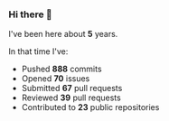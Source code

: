 ### Hi there 👋

I've been here about **5** years.

In that time I've:

- Pushed **888** commits
- Opened **70** issues
- Submitted **67** pull requests
- Reviewed **39** pull requests
- Contributed to **23** public repositories
